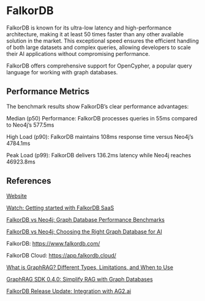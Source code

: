# FalkorDB

FalkorDB is known for its ultra-low latency and high-performance architecture, making it at least 50 times faster than any other available solution in the market. This exceptional speed ensures the efficient handling of both large datasets and complex queries, allowing developers to scale their AI applications without compromising performance.

FalkorDB offers comprehensive support for OpenCypher, a popular query language for working with graph databases.

## Performance Metrics

The benchmark results show FalkorDB’s clear performance advantages:

Median (p50) Performance: FalkorDB processes queries in 55ms compared to Neo4j’s 577.5ms

High Load (p90): FalkorDB maintains 108ms response time versus Neo4j’s 4784.1ms

Peak Load (p99): FalkorDB delivers 136.2ms latency while Neo4j reaches 46923.8ms

## References

[Website](https://www.falkordb.com/)

[Watch: Getting started with FalkorDB SaaS](https://www.youtube.com/watch?v=uH5EcCHu-gQ)

[FalkorDB vs Neo4j: Graph Database Performance Benchmarks](https://www.falkordb.com/blog/graph-database-performance-benchmarks-falkordb-vs-neo4j/)

[FalkorDB vs Neo4j: Choosing the Right Graph Database for AI](https://www.falkordb.com/blog/falkordb-vs-neo4j-for-ai-applications/)

FalkorDB: https://www.falkordb.com/

FalkorDB Cloud: https://app.falkordb.cloud/

[What is GraphRAG? Different Types, Limitations, and When to Use](https://www.falkordb.com/blog/what-is-graphrag/)

[GraphRAG SDK 0.4.0: Simplify RAG with Graph Databases](https://www.falkordb.com/news-updates/graphrag-sdk-release-simplifies-rag-with-graph-databases/)

[FalkorDB Release Update: Integration with AG2.ai](https://www.falkordb.com/news-updates/ag2-integration-multi-agent-systems/)